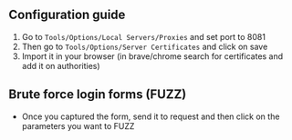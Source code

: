 ## Configuration guide

1. Go to `Tools/Options/Local Servers/Proxies` and set port to 8081
2. Then go to `Tools/Options/Server Certificates` and click on save
3. Import it in your browser (in brave/chrome search for certificates and add it on authorities)

## Brute force login forms (FUZZ)

- Once you captured the form, send it to request and then click on the parameters you want to FUZZ